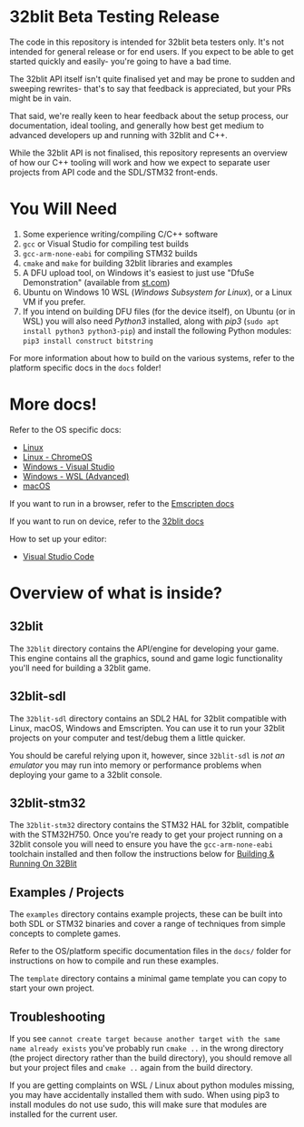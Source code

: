 # 32blit Beta Testing Release

The code in this repository is intended for 32blit beta testers only. It's not intended for general release or for end users. If you expect to be able to get started quickly and easily- you're going to have a bad time.

The 32blit API itself isn't quite finalised yet and may be prone to sudden and sweeping rewrites- that's to say that feedback is appreciated, but your PRs might be in vain.

That said, we're really keen to hear feedback about the setup process, our documentation, ideal tooling, and generally how best get medium to advanced developers up and running with 32blit and C++. 

While the 32blit API is not finalised, this repository represents an overview of how our C++ tooling will work and how we expect to separate user projects from API code and the SDL/STM32 front-ends.

# You Will Need

1. Some experience writing/compiling C/C++ software
2. `gcc` or Visual Studio for compiling test builds
3. `gcc-arm-none-eabi` for compiling STM32 builds
4. `cmake` and `make` for building 32blit libraries and examples
5. A DFU upload tool, on Windows it's easiest to just use "DfuSe Demonstration" (available from [st.com](https://www.st.com/en/development-tools/stsw-stm32080.html))
6. Ubuntu on Windows 10 WSL (_Windows Subsystem for Linux_), or a Linux VM if you prefer.
7. If you intend on building DFU files (for the device itself), on Ubuntu (or in WSL) you will also need _Python3_ installed, along with _pip3_ (`sudo apt install python3 python3-pip`) and install the following Python modules: `pip3 install construct bitstring` 

For more information about how to build on the various systems, refer to the platform specific docs in the `docs` folder!

# More docs!

Refer to the OS specific docs:

* [Linux](docs/Linux.md)
* [Linux - ChromeOS](docs/ChromeOS.md)
* [Windows - Visual Studio](docs/Windows-VisualStudio.md)
* [Windows - WSL (Advanced)](docs/Windows-WSL.md)
* [macOS](docs/macOS.md)

If you want to run in a browser, refer to the [Emscripten docs](docs/Emscripten.md)

If you want to run on device, refer to the [32blit docs](docs/32blit.md)

How to set up your editor:

* [Visual Studio Code](docs/VSCode.md)

# Overview of what is inside?

## 32blit

The `32blit` directory contains the API/engine for developing your game. This engine contains all the graphics, sound and game logic functionality you'll need for building a 32blit game.

## 32blit-sdl

The `32blit-sdl` directory contains an SDL2 HAL for 32blit compatible with Linux, macOS, Windows and Emscripten. You can use it to run your 32blit projects on your computer and test/debug them a little quicker.

You should be careful relying upon it, however, since `32blit-sdl` is *not an emulator* you may run into memory or performance problems when deploying your game to a 32blit console.

## 32blit-stm32

The `32blit-stm32` directory contains the STM32 HAL for 32blit, compatible with the STM32H750. Once you're ready to get your project running on a 32blit console you will need to ensure you have the `gcc-arm-none-eabi` toolchain installed and then follow the instructions below for [Building & Running On 32Blit](docs/32blit.md)

## Examples / Projects

The `examples` directory contains example projects, these can be built into both SDL or STM32 binaries and cover a range of techniques from simple concepts to complete games.

Refer to the OS/platform specific documentation files in the `docs/` folder for instructions on how to compile and run these examples.

The `template` directory contains a minimal game template you can copy to start your own project.

## Troubleshooting

If you see `cannot create target because another target with the same name already exists` you've probably run `cmake ..` in the wrong directory (the project directory rather than the build directory), you should remove all but your project files and `cmake ..` again from the build directory.

If you are getting complaints on WSL / Linux about python modules missing, you may have accidentally installed them with sudo. When using pip3 to install modules do not use sudo, this will make sure that modules are installed for the current user.

